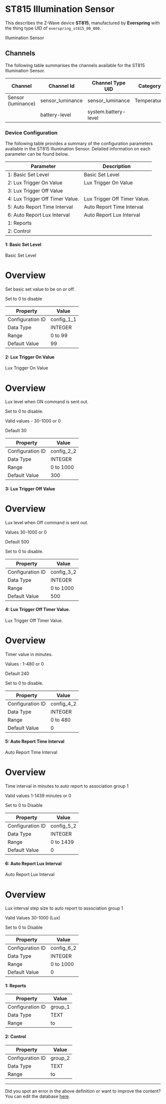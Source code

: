 
# ST815 Illumination Sensor

This describes the Z-Wave device **ST815**, manufactured by **Everspring** with the thing type UID of ```everspring_st815_00_000```. 

Illumination Sensor

## Channels
The following table summarises the channels available for the ST815 Illumination Sensor.

| Channel | Channel Id | Channel Type UID | Category | Item Type |
|---------|------------|------------------|----------|-----------|
| Sensor (luminance) | sensor_luminance | sensor_luminance | Temperature | Number |
|  | battery-level | system.battery-level |  |  |




### Device Configuration
The following table provides a summary of the configuration parameters available in the ST815 Illumination Sensor.
Detailed information on each parameter can be found below.

| Parameter   | Description |
|-------------|-------------|
| 1: Basic Set Level | Basic Set Level |
| 2: Lux Trigger On Value | Lux Trigger On Value |
| 3: Lux Trigger Off Value |  |
| 4: Lux Trigger Off Timer Value. | Lux Trigger Off Timer Value. |
| 5: Auto Report Time Interval | Auto Report Time Interval |
| 6: Auto Report Lux Interval | Auto Report Lux Interval |
| 1: Reports |  |
| 2: Control |  |




#### 1: Basic Set Level

Basic Set Level  


# Overview #

Set basic set value to be on or off.

Set to 0 to disable


| Property         | Value    |
|------------------|----------|
| Configuration ID | config_1_1 |
| Data Type        | INTEGER |
| Range | 0 to 99 |
| Default Value | 99 |






#### 2: Lux Trigger On Value

Lux Trigger On Value  


# Overview #

Lux level when ON command is sent out.

Set to 0 to disable.

Valid values - 30-1000 or 0

Default 30


| Property         | Value    |
|------------------|----------|
| Configuration ID | config_2_2 |
| Data Type        | INTEGER |
| Range | 0 to 1000 |
| Default Value | 300 |






#### 3: Lux Trigger Off Value

  


# Overview #

Lux level when Off command is sent out.

Values 30-1000 or 0

Default 500

Set to 0 to disable.


| Property         | Value    |
|------------------|----------|
| Configuration ID | config_3_2 |
| Data Type        | INTEGER |
| Range | 0 to 1000 |
| Default Value | 500 |






#### 4: Lux Trigger Off Timer Value.

Lux Trigger Off Timer Value.  


# Overview #

Timer value in minutes.

Values : 1-480 or 0

Default 240

Set to 0 to disable.


| Property         | Value    |
|------------------|----------|
| Configuration ID | config_4_2 |
| Data Type        | INTEGER |
| Range | 0 to 480 |
| Default Value | 0 |






#### 5: Auto Report Time Interval

Auto Report Time Interval  


# Overview #

Time interval in minutes to auto report to association group 1

Valid values 1-1439 minutes or 0

Set to 0 to Disable


| Property         | Value    |
|------------------|----------|
| Configuration ID | config_5_2 |
| Data Type        | INTEGER |
| Range | 0 to 1439 |
| Default Value | 0 |






#### 6: Auto Report Lux Interval

Auto Report Lux Interval  


# Overview #

Lux interval step size to auto report to association group 1

Valid Values 30-1000 (Lux)

Set to 0 to Disable


| Property         | Value    |
|------------------|----------|
| Configuration ID | config_6_2 |
| Data Type        | INTEGER |
| Range | 0 to 1000 |
| Default Value | 0 |






#### 1: Reports




| Property         | Value    |
|------------------|----------|
| Configuration ID | group_1 |
| Data Type        | TEXT |
| Range |  to  |






#### 2: Control




| Property         | Value    |
|------------------|----------|
| Configuration ID | group_2 |
| Data Type        | TEXT |
| Range |  to  |






---

Did you spot an error in the above definition or want to improve the content?
You can edit the database [here](http://www.cd-jackson.com/index.php/zwave/zwave-device-database/zwave-device-list/devicesummary/32).

